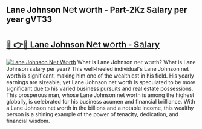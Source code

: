 ## Lane Johnson N𝚎t w𝚘rth - Part-2Kz S𝚊lary per year gVT33

# <h2><a href="http://gc49x4h.nevu.top/?p=Lane+Johnson">🔗 👉🔴 Lane Johnson N𝚎t w𝚘rth - S𝚊lary</a></h2>

[![Lane Johnson N𝚎t W𝚘rth](https://i.imgur.com/Oavwk0R.jpeg)](http://gc49x4h.nevu.top/?p=Lane+Johnson)
What is Lane Johnson n𝚎t w𝚘rth? What is Lane Johnson s𝚊lary per year?
This well-heeled individual's Lane Johnson net worth is significant, making him one of the wealthiest in his field. His yearly earnings are sizeable, yet Lane Johnson net worth is speculated to be more significant due to his varied business pursuits and real estate possessions. This prosperous man, whose Lane Johnson net worth is among the highest globally, is celebrated for his business acumen and financial brilliance. With a Lane Johnson net worth in the billions and a notable income, this wealthy person is a shining example of the power of tenacity, dedication, and financial wisdom.
